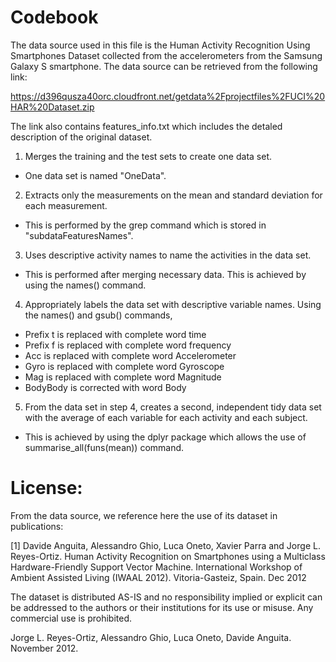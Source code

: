 # Codebook

The data source used in this file is the Human Activity Recognition Using Smartphones Dataset collected from the accelerometers from the Samsung Galaxy S smartphone.
The data source can be retrieved from the following link:

https://d396qusza40orc.cloudfront.net/getdata%2Fprojectfiles%2FUCI%20HAR%20Dataset.zip

The link also contains features_info.txt which includes the detaled description of the original dataset.

1. Merges the training and the test sets to create one data set.
  - One data set is named "OneData".
2. Extracts only the measurements on the mean and standard deviation for each measurement.
  - This is performed by the grep command which is stored in "subdataFeaturesNames".
3. Uses descriptive activity names to name the activities in the data set.
  - This is performed after merging necessary data. This is achieved by using the names() command.
4. Appropriately labels the data set with descriptive variable names. Using the names() and gsub() commands, 
  - Prefix t is replaced with complete word time
  - Prefix f is replaced with complete word frequency
  - Acc is replaced with complete word Accelerometer
  - Gyro is replaced with complete word Gyroscope
  - Mag is replaced with complete word Magnitude
  - BodyBody is corrected with word Body
  
5. From the data set in step 4, creates a second, independent tidy data set with the average of each variable for each activity and each subject.
  - This is achieved by using the dplyr package which allows the use of summarise_all(funs(mean)) command.
  
License:
========
From the data source, we reference here the use of its dataset in publications:

[1] Davide Anguita, Alessandro Ghio, Luca Oneto, Xavier Parra and Jorge L. Reyes-Ortiz. Human Activity Recognition on Smartphones using a Multiclass Hardware-Friendly Support Vector Machine. International Workshop of Ambient Assisted Living (IWAAL 2012). Vitoria-Gasteiz, Spain. Dec 2012

The dataset is distributed AS-IS and no responsibility implied or explicit can be addressed to the authors or their institutions for its use or misuse. Any commercial use is prohibited.

Jorge L. Reyes-Ortiz, Alessandro Ghio, Luca Oneto, Davide Anguita. November 2012.
